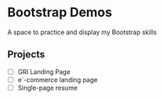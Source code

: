 # Bootstrap Demos

A space to practice and display my Bootstrap skills

## Projects

- [ ] GRI Landing Page
- [ ] e`-commerce landing page
- [ ] Single-page resume
